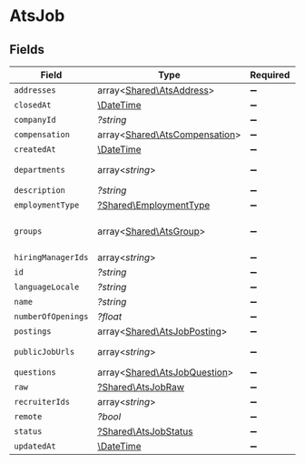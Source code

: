 # AtsJob


## Fields

| Field                                                                   | Type                                                                    | Required                                                                | Description                                                             |
| ----------------------------------------------------------------------- | ----------------------------------------------------------------------- | ----------------------------------------------------------------------- | ----------------------------------------------------------------------- |
| `addresses`                                                             | array<[Shared\AtsAddress](../../Models/Shared/AtsAddress.md)>           | :heavy_minus_sign:                                                      | N/A                                                                     |
| `closedAt`                                                              | [\DateTime](https://www.php.net/manual/en/class.datetime.php)           | :heavy_minus_sign:                                                      | N/A                                                                     |
| `companyId`                                                             | *?string*                                                               | :heavy_minus_sign:                                                      | N/A                                                                     |
| `compensation`                                                          | array<[Shared\AtsCompensation](../../Models/Shared/AtsCompensation.md)> | :heavy_minus_sign:                                                      | N/A                                                                     |
| `createdAt`                                                             | [\DateTime](https://www.php.net/manual/en/class.datetime.php)           | :heavy_minus_sign:                                                      | N/A                                                                     |
| `departments`                                                           | array<*string*>                                                         | :heavy_minus_sign:                                                      | @deprecated Use `groups` instead                                        |
| `description`                                                           | *?string*                                                               | :heavy_minus_sign:                                                      | N/A                                                                     |
| `employmentType`                                                        | [?Shared\EmploymentType](../../Models/Shared/EmploymentType.md)         | :heavy_minus_sign:                                                      | N/A                                                                     |
| `groups`                                                                | array<[Shared\AtsGroup](../../Models/Shared/AtsGroup.md)>               | :heavy_minus_sign:                                                      | The departments/divisions/teams that this job belongs to                |
| `hiringManagerIds`                                                      | array<*string*>                                                         | :heavy_minus_sign:                                                      | N/A                                                                     |
| `id`                                                                    | *?string*                                                               | :heavy_minus_sign:                                                      | N/A                                                                     |
| `languageLocale`                                                        | *?string*                                                               | :heavy_minus_sign:                                                      | N/A                                                                     |
| `name`                                                                  | *?string*                                                               | :heavy_minus_sign:                                                      | N/A                                                                     |
| `numberOfOpenings`                                                      | *?float*                                                                | :heavy_minus_sign:                                                      | N/A                                                                     |
| `postings`                                                              | array<[Shared\AtsJobPosting](../../Models/Shared/AtsJobPosting.md)>     | :heavy_minus_sign:                                                      | Public job postings                                                     |
| `publicJobUrls`                                                         | array<*string*>                                                         | :heavy_minus_sign:                                                      | URLs for pages containing public listings for the job                   |
| `questions`                                                             | array<[Shared\AtsJobQuestion](../../Models/Shared/AtsJobQuestion.md)>   | :heavy_minus_sign:                                                      | N/A                                                                     |
| `raw`                                                                   | [?Shared\AtsJobRaw](../../Models/Shared/AtsJobRaw.md)                   | :heavy_minus_sign:                                                      | N/A                                                                     |
| `recruiterIds`                                                          | array<*string*>                                                         | :heavy_minus_sign:                                                      | N/A                                                                     |
| `remote`                                                                | *?bool*                                                                 | :heavy_minus_sign:                                                      | N/A                                                                     |
| `status`                                                                | [?Shared\AtsJobStatus](../../Models/Shared/AtsJobStatus.md)             | :heavy_minus_sign:                                                      | N/A                                                                     |
| `updatedAt`                                                             | [\DateTime](https://www.php.net/manual/en/class.datetime.php)           | :heavy_minus_sign:                                                      | N/A                                                                     |